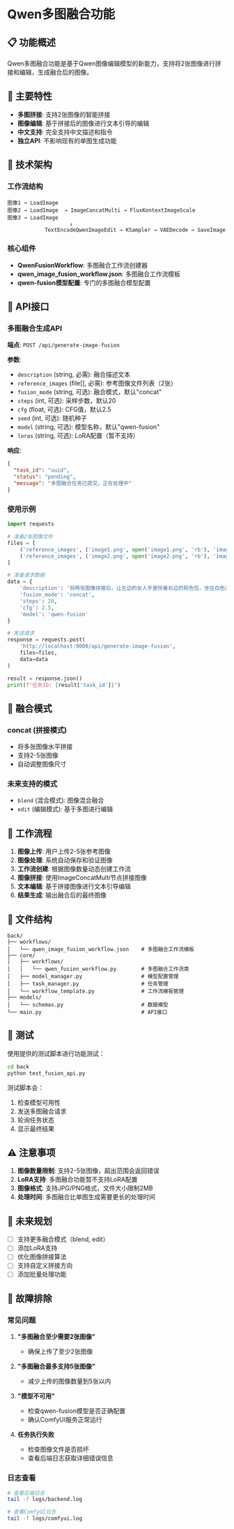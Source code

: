 # Qwen多图融合功能

## 📋 功能概述

Qwen多图融合功能是基于Qwen图像编辑模型的新能力，支持将2张图像进行拼接和编辑，生成融合后的图像。

## 🎯 主要特性

- **多图拼接**: 支持2张图像的智能拼接
- **图像编辑**: 基于拼接后的图像进行文本引导的编辑
- **中文支持**: 完全支持中文描述和指令
- **独立API**: 不影响现有的单图生成功能

## 🔧 技术架构

### 工作流结构
```
图像1 → LoadImage
图像2 → LoadImage  → ImageConcatMulti → FluxKontextImageScale
图像3 → LoadImage
                    ↓
            TextEncodeQwenImageEdit → KSampler → VAEDecode → SaveImage
```

### 核心组件
- **QwenFusionWorkflow**: 多图融合工作流创建器
- **qwen_image_fusion_workflow.json**: 多图融合工作流模板
- **qwen-fusion模型配置**: 专门的多图融合模型配置

## 📡 API接口

### 多图融合生成API

**端点**: `POST /api/generate-image-fusion`

**参数**:
- `description` (string, 必需): 融合描述文本
- `reference_images` (file[], 必需): 参考图像文件列表（2张）
- `fusion_mode` (string, 可选): 融合模式，默认"concat"
- `steps` (int, 可选): 采样步数，默认20
- `cfg` (float, 可选): CFG值，默认2.5
- `seed` (int, 可选): 随机种子
- `model` (string, 可选): 模型名称，默认"qwen-fusion"
- `loras` (string, 可选): LoRA配置（暂不支持）

**响应**:
```json
{
  "task_id": "uuid",
  "status": "pending",
  "message": "多图融合任务已提交，正在处理中"
}
```

### 使用示例

```python
import requests

# 准备2张图像文件
files = [
    ('reference_images', ('image1.png', open('image1.png', 'rb'), 'image/png')),
    ('reference_images', ('image2.png', open('image2.png', 'rb'), 'image/png'))
]

# 准备请求数据
data = {
    'description': '将两张图像拼接后，让左边的女人手里拎着右边的棕色包，坐在白色沙发上',
    'fusion_mode': 'concat',
    'steps': 20,
    'cfg': 2.5,
    'model': 'qwen-fusion'
}

# 发送请求
response = requests.post(
    'http://localhost:9000/api/generate-image-fusion',
    files=files,
    data=data
)

result = response.json()
print(f"任务ID: {result['task_id']}")
```

## 🎨 融合模式

### concat (拼接模式)
- 将多张图像水平拼接
- 支持2-5张图像
- 自动调整图像尺寸

### 未来支持的模式
- `blend` (混合模式): 图像混合融合
- `edit` (编辑模式): 基于多图进行编辑

## 🔄 工作流程

1. **图像上传**: 用户上传2-5张参考图像
2. **图像处理**: 系统自动保存和验证图像
3. **工作流创建**: 根据图像数量动态创建工作流
4. **图像拼接**: 使用ImageConcatMulti节点拼接图像
5. **文本编辑**: 基于拼接图像进行文本引导编辑
6. **结果生成**: 输出融合后的最终图像

## 📁 文件结构

```
back/
├── workflows/
│   └── qwen_image_fusion_workflow.json    # 多图融合工作流模板
├── core/
│   ├── workflows/
│   │   └── qwen_fusion_workflow.py        # 多图融合工作流类
│   ├── model_manager.py                   # 模型配置管理
│   ├── task_manager.py                    # 任务管理
│   └── workflow_template.py               # 工作流模板管理
├── models/
│   └── schemas.py                         # 数据模型
└── main.py                                # API接口
```

## 🧪 测试

使用提供的测试脚本进行功能测试：

```bash
cd back
python test_fusion_api.py
```

测试脚本会：
1. 检查模型可用性
2. 发送多图融合请求
3. 轮询任务状态
4. 显示最终结果

## ⚠️ 注意事项

1. **图像数量限制**: 支持2-5张图像，超出范围会返回错误
2. **LoRA支持**: 多图融合功能暂不支持LoRA配置
3. **图像格式**: 支持JPG/PNG格式，文件大小限制2MB
4. **处理时间**: 多图融合比单图生成需要更长的处理时间

## 🔮 未来规划

- [ ] 支持更多融合模式（blend, edit）
- [ ] 添加LoRA支持
- [ ] 优化图像拼接算法
- [ ] 支持自定义拼接方向
- [ ] 添加批量处理功能

## 🐛 故障排除

### 常见问题

1. **"多图融合至少需要2张图像"**
   - 确保上传了至少2张图像

2. **"多图融合最多支持5张图像"**
   - 减少上传的图像数量到5张以内

3. **"模型不可用"**
   - 检查qwen-fusion模型是否正确配置
   - 确认ComfyUI服务正常运行

4. **任务执行失败**
   - 检查图像文件是否损坏
   - 查看后端日志获取详细错误信息

### 日志查看

```bash
# 查看后端日志
tail -f logs/backend.log

# 查看ComfyUI日志
tail -f logs/comfyui.log
```
